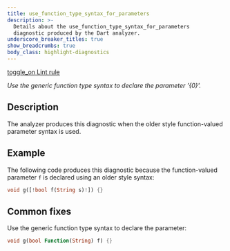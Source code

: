 ```yaml
---
title: use_function_type_syntax_for_parameters
description: >-
  Details about the use_function_type_syntax_for_parameters
  diagnostic produced by the Dart analyzer.
underscore_breaker_titles: true
show_breadcrumbs: true
body_class: highlight-diagnostics
---
```


<div class="tags">
  <a class="tag-label"
      href="/tools/linter-rules/use_function_type_syntax_for_parameters"
      title="Learn about the lint rule that enables this diagnostic."
      aria-label="Learn about the lint rule that enables this diagnostic."
      target="_blank">
    <span class="material-symbols" aria-hidden="true">toggle_on</span>
    <span>Lint rule</span>
  </a>
</div>

_Use the generic function type syntax to declare the parameter '{0}'._

## Description

The analyzer produces this diagnostic when the older style function-valued
parameter syntax is used.

## Example

The following code produces this diagnostic because the function-valued
parameter `f` is declared using an older style syntax:

```dart
void g([!bool f(String s)!]) {}
```

## Common fixes

Use the generic function type syntax to declare the parameter:

```dart
void g(bool Function(String) f) {}
```
